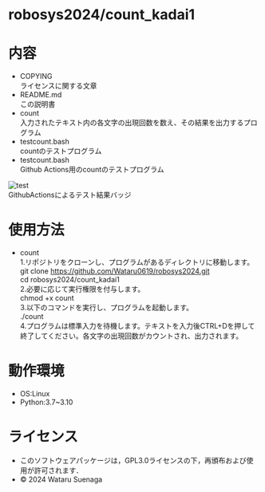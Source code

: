 # robosys2024/count_kadai1

# 内容  
- COPYING  
ライセンスに関する文章
- README.md  
この説明書
- count  
入力されたテキスト内の各文字の出現回数を数え、その結果を出力するプログラム
- testcount.bash  
countのテストプログラム
- testcount.bash  
Github Actions用のcountのテストプログラム

![test](https://github.com/Wataru0619/robosys2024/actions/workflows/test.yml/badge.svg)  
GithubActionsによるテスト結果バッジ

# 使用方法
- count  
1.リポジトリをクローンし、プログラムがあるディレクトリに移動します。  
git clone https://github.com/Wataru0619/robosys2024.git  
cd robosys2024/count_kadai1  
2.必要に応じて実行権限を付与します。  
chmod +x count  
3.以下のコマンドを実行し、プログラムを起動します。  
./count  
4.プログラムは標準入力を待機します。テキストを入力後CTRL+Dを押して終了してください。各文字の出現回数がカウントされ、出力されます。　　


# 動作環境  
- OS:Linux  
- Python:3.7~3.10

# ライセンス
- このソフトウェアパッケージは，GPL3.0ライセンスの下，再頒布および使用が許可されます．
- © 2024 Wataru Suenaga 

